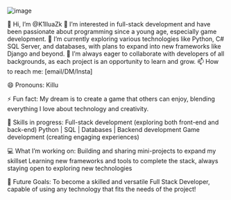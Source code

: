 ![image](https://github.com/user-attachments/assets/14e34110-f8ba-40a9-8f41-b4588d51c321)

👋 Hi, I’m @K1lluaZk
👀 I’m interested in full-stack development and have been passionate about programming since a young age, especially game development. 🌱 I’m currently exploring various technologies like Python, C# SQL Server, and databases, with plans to expand into new frameworks like Django and beyond. 💞️ I’m always eager to collaborate with developers of all backgrounds, as each project is an opportunity to learn and grow. 📫 How to reach me: [email/DM/Insta]

😄 Pronouns: Killu

⚡ Fun fact: My dream is to create a game that others can enjoy, blending everything I love about technology and creativity.

🌟 Skills in progress:
Full-stack development (exploring both front-end and back-end)
Python | SQL | Databases | Backend development
Game development (creating engaging experiences)


💻 What I’m working on:
Building and sharing mini-projects to expand my skillset
Learning new frameworks and tools to complete the stack, always staying open to exploring new technologies

🌱 Future Goals:
To become a skilled and versatile Full Stack Developer, capable of using any technology that fits the needs of the project!


<!---
K1lluaZk/K1lluaZk is a ✨ special ✨ repository because its `README.md` (this file) appears on your GitHub profile.
You can click the Preview link to take a look at your changes.
--->
